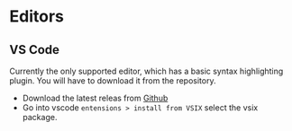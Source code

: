 # Editors

## VS Code

Currently the only supported editor, which has a basic syntax highlighting plugin. You will have to download it from the repository.

* Download the latest releas from [Github](https://github.com/alexstory/renelle-vs-code)
* Go into vscode `entensions > install from VSIX` select the vsix package.